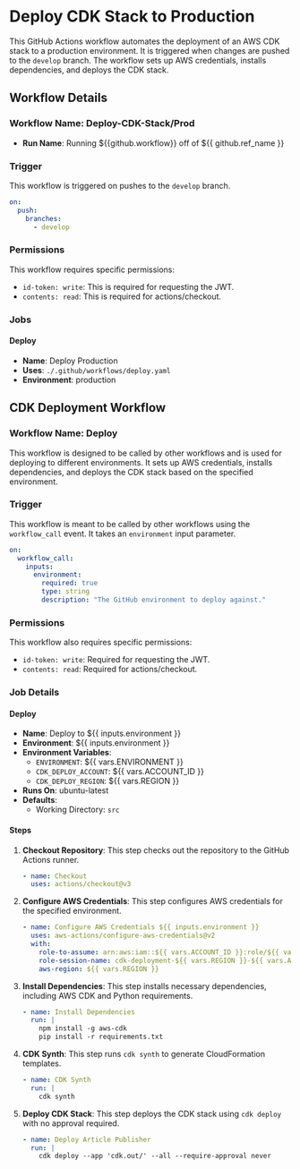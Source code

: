 # Deploy CDK Stack to Production

This GitHub Actions workflow automates the deployment of an AWS CDK stack to a production environment. It is triggered when changes are pushed to the `develop` branch. The workflow sets up AWS credentials, installs dependencies, and deploys the CDK stack.

## Workflow Details

### Workflow Name: Deploy-CDK-Stack/Prod

- **Run Name**: Running ${{github.workflow}} off of ${{ github.ref_name }}

### Trigger

This workflow is triggered on pushes to the `develop` branch.

```yaml
on:
  push:
    branches:
      - develop
```

### Permissions

This workflow requires specific permissions:

- `id-token: write`: This is required for requesting the JWT.
- `contents: read`: This is required for actions/checkout.

### Jobs

#### Deploy

- **Name**: Deploy Production
- **Uses**: `./.github/workflows/deploy.yaml`
- **Environment**: production

## CDK Deployment Workflow

### Workflow Name: Deploy

This workflow is designed to be called by other workflows and is used for deploying to different environments. It sets up AWS credentials, installs dependencies, and deploys the CDK stack based on the specified environment.

### Trigger

This workflow is meant to be called by other workflows using the `workflow_call` event. It takes an `environment` input parameter.

```yaml
on:
  workflow_call:
    inputs:
      environment:
        required: true
        type: string
        description: "The GitHub environment to deploy against."
```

### Permissions

This workflow also requires specific permissions:

- `id-token: write`: Required for requesting the JWT.
- `contents: read`: Required for actions/checkout.

### Job Details

#### Deploy

- **Name**: Deploy to ${{ inputs.environment }}
- **Environment**: ${{ inputs.environment }}
- **Environment Variables**:
  - `ENVIRONMENT`: ${{ vars.ENVIRONMENT }}
  - `CDK_DEPLOY_ACCOUNT`: ${{ vars.ACCOUNT_ID }}
  - `CDK_DEPLOY_REGION`: ${{ vars.REGION }}
- **Runs On**: ubuntu-latest
- **Defaults**:
  - Working Directory: `src`

#### Steps

1. **Checkout Repository**: This step checks out the repository to the GitHub Actions runner.

   ```yaml
   - name: Checkout
     uses: actions/checkout@v3
   ```

2. **Configure AWS Credentials**: This step configures AWS credentials for the specified environment.

   ```yaml
   - name: Configure AWS Credentials ${{ inputs.environment }}
     uses: aws-actions/configure-aws-credentials@v2
     with:
       role-to-assume: arn:aws:iam::${{ vars.ACCOUNT_ID }}:role/${{ vars.DEPLOYMENT_ROLE}}
       role-session-name: cdk-deployment-${{ vars.REGION }}-${{ vars.ACCOUNT_ID }}
       aws-region: ${{ vars.REGION }}
   ```

3. **Install Dependencies**: This step installs necessary dependencies, including AWS CDK and Python requirements.

   ```yaml
   - name: Install Dependencies
     run: |
       npm install -g aws-cdk
       pip install -r requirements.txt
   ```

4. **CDK Synth**: This step runs `cdk synth` to generate CloudFormation templates.

   ```yaml
   - name: CDK Synth
     run: |
       cdk synth
   ```

5. **Deploy CDK Stack**: This step deploys the CDK stack using `cdk deploy` with no approval required.

   ```yaml
   - name: Deploy Article Publisher
     run: |
       cdk deploy --app 'cdk.out/' --all --require-approval never
   ```
